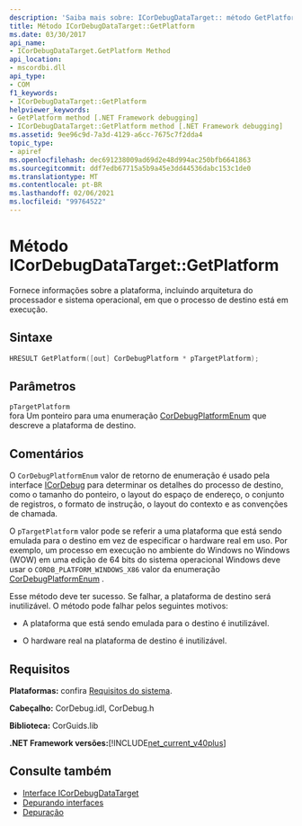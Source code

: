 ```yaml
---
description: 'Saiba mais sobre: ICorDebugDataTarget:: método GetPlatform'
title: Método ICorDebugDataTarget::GetPlatform
ms.date: 03/30/2017
api_name:
- ICorDebugDataTarget.GetPlatform Method
api_location:
- mscordbi.dll
api_type:
- COM
f1_keywords:
- ICorDebugDataTarget::GetPlatform
helpviewer_keywords:
- GetPlatform method [.NET Framework debugging]
- ICorDebugDataTarget::GetPlatform method [.NET Framework debugging]
ms.assetid: 9ee96c9d-7a3d-4129-a6cc-7675c7f2dda4
topic_type:
- apiref
ms.openlocfilehash: dec691238009ad69d2e48d994ac250bfb6641863
ms.sourcegitcommit: ddf7edb67715a5b9a45e3dd44536dabc153c1de0
ms.translationtype: MT
ms.contentlocale: pt-BR
ms.lasthandoff: 02/06/2021
ms.locfileid: "99764522"
---
```

# <a name="icordebugdatatargetgetplatform-method"></a>Método ICorDebugDataTarget::GetPlatform

Fornece informações sobre a plataforma, incluindo arquitetura do processador e sistema operacional, em que o processo de destino está em execução.  
  
## <a name="syntax"></a>Sintaxe  
  
```cpp  
HRESULT GetPlatform([out] CorDebugPlatform * pTargetPlatform);  
```  
  
## <a name="parameters"></a>Parâmetros  

 `pTargetPlatform`  
 fora Um ponteiro para uma enumeração [CorDebugPlatformEnum](cordebugplatform-enumeration.md) que descreve a plataforma de destino.  
  
## <a name="remarks"></a>Comentários  

 O `CorDebugPlatformEnum` valor de retorno de enumeração é usado pela interface [ICorDebug](icordebug-interface.md) para determinar os detalhes do processo de destino, como o tamanho do ponteiro, o layout do espaço de endereço, o conjunto de registros, o formato de instrução, o layout do contexto e as convenções de chamada.  
  
 O `pTargetPlatform` valor pode se referir a uma plataforma que está sendo emulada para o destino em vez de especificar o hardware real em uso. Por exemplo, um processo em execução no ambiente do Windows no Windows (WOW) em uma edição de 64 bits do sistema operacional Windows deve usar o `CORDB_PLATFORM_WINDOWS_X86` valor da enumeração [CorDebugPlatformEnum](cordebugplatform-enumeration.md) .  
  
 Esse método deve ter sucesso. Se falhar, a plataforma de destino será inutilizável. O método pode falhar pelos seguintes motivos:  
  
- A plataforma que está sendo emulada para o destino é inutilizável.  
  
- O hardware real na plataforma de destino é inutilizável.  
  
## <a name="requirements"></a>Requisitos  

 **Plataformas:** confira [Requisitos do sistema](../../get-started/system-requirements.md).  
  
 **Cabeçalho:** CorDebug.idl, CorDebug.h  
  
 **Biblioteca:** CorGuids.lib  
  
 **.NET Framework versões:**[!INCLUDE[net_current_v40plus](../../../../includes/net-current-v40plus-md.md)]  
  
## <a name="see-also"></a>Consulte também

- [Interface ICorDebugDataTarget](icordebugdatatarget-interface.md)
- [Depurando interfaces](debugging-interfaces.md)
- [Depuração](index.md)
